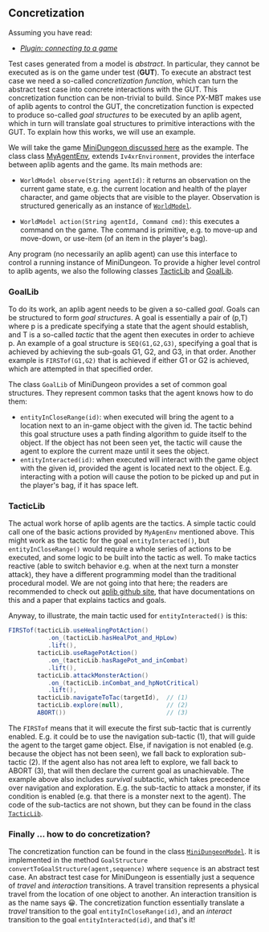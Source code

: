 ## Concretization

Assuming you have read:
  * [_Plugin: connecting to a game_](plugin.md)

Test cases generated from a model is _abstract_. In particular, they cannot be executed as is on the game under test (**GUT**).
To execute an abstract test case we need a so-called _concretization function_, which can turn the abstract test case into concrete interactions with the GUT. This concretization function can be non-trivial to build. Since PX-MBT makes use of aplib agents to control the GUT, the concretization function is expected to produce so-called _goal structures_ to be executed by an aplib agent, which in turn will translate goal structures to primitive interactions with the GUT.
To explain how this works, we will use an example.

We will take the game [MiniDungeon discussed here](MD_L5.md) as the example. The class class [MyAgentEnv](https://github.com/iv4xr-project/aplib/blob/master/src/main/java/nl/uu/cs/aplib/exampleUsages/miniDungeon/testAgent/MyAgentEnv.java), extends `Iv4xrEnvironment`, provides the interface between aplib agents and the game. Its main methods are:

   * `WorldModel observe(String agentId)`: it returns an observation on the current game state, e.g. the current location and health of the player character, and game objects that are visible to the player. Observation is structured generically as an instance of [`WorldModel`](https://github.com/iv4xr-project/aplib/blob/master/src/main/java/eu/iv4xr/framework/mainConcepts/WorldModel.java).

   * `WorldModel action(String agentId, Command cmd)`: this executes a command on the game. The command is primitive, e.g. to move-up and move-down, or use-item (of an item in the player's bag).

Any program (no necessarily an aplib agent) can use this interface to control a running instance of MiniDungeon. To provide a higher level control to aplib agents, we also the following classes [TacticLib](https://github.com/iv4xr-project/aplib/blob/master/src/main/java/nl/uu/cs/aplib/exampleUsages/miniDungeon/testAgent/TacticLib.java) and
[GoalLib](https://github.com/iv4xr-project/aplib/blob/master/src/main/java/nl/uu/cs/aplib/exampleUsages/miniDungeon/testAgent/GoalLib.java).

### GoalLib

To do its work, an aplib agent needs to be given a so-called _goal_. Goals can be structured to form _goal structures_. A goal is essentially a pair of (p,T) where p is a predicate specifying a state that the agent should establish, and T is a so-called _tactic_ that the agent then executes in order to achieve p. An example of a goal structure is `SEQ(G1,G2,G3)`, specifying a goal that is achieved by achieving the sub-goals G1, G2, and G3, in that order. Another example is `FIRSTof(G1,G2)` that is achieved if either G1 or G2 is achieved, which are attempted in that specified order.

The class `GoalLib` of MiniDungeon provides a set of common goal structures. They represent common tasks that the agent knows how to do them:

   * `entityInCloseRange(id)`: when executed will bring the agent to a location next to an in-game object with the given id. The tactic behind this goal structure uses a path finding algorithm to guide itself to the object. If the object has not been seen yet, the tactic will cause the agent to explore the current maze until it sees the object.
   * `entityInteracted(id)`: when executed will interact with the game object with the given id, provided the agent is located next to the object. E.g. interacting with a potion will cause the potion to be picked up and put in the player's bag, if it has space left.

### TacticLib

The actual work horse of aplib agents are the tactics. A simple tactic could call one of the basic actions provided by `MyAgenEnv` mentioned above. This might work as the tactic for the goal `entityInteracted()`, but `entityInCloseRange()` would require a whole series of actions to be executed, and some logic to be built into the tactic as well. To make tactics reactive (able to switch behavior e.g. when at the next turn a monster attack), they have a different programming model than the traditional procedural model. We are not going into that here; the readers are recommended to check out [aplib github site](https://github.com/iv4xr-project/aplib), that have documentations on this and a paper that explains tactics and goals.

Anyway, to illustrate, the main tactic used for `entityInteracted()` is this:

```java
FIRSTof(tacticLib.useHealingPotAction()
           .on_(tacticLib.hasHealPot_and_HpLow)
           .lift(),
        tacticLib.useRagePotAction()
           .on_(tacticLib.hasRagePot_and_inCombat)
           .lift(),
        tacticLib.attackMonsterAction()
           .on_(tacticLib.inCombat_and_hpNotCritical)
           .lift(),
        tacticLib.navigateToTac(targetId),  // (1)
        tacticLib.explore(null),            // (2)
        ABORT())                            // (3)
```

The `FIRSTof` means that it will execute the first sub-tactic that is currently enabled. E.g. it could be to use the navigation sub-tactic (1), that will guide the agent to the target game object. Else, if navigation is not enabled (e.g. because the object has not been seen), we fall back to exploration sub-tactic (2). If the agent also has not area left to explore, we fall back to ABORT (3), that will then declare the current goal as unachievable. The example above also includes _survival_ subtactic, which takes precedence over navigation and exploration. E.g. the sub-tactic to attack a monster, if its condition is enabled (e.g. that there is a monster next to the agent). The code of the sub-tactics are not shown, but they can be found in the class [`TacticLib`](https://github.com/iv4xr-project/aplib/blob/master/src/main/java/nl/uu/cs/aplib/exampleUsages/miniDungeon/testAgent/TacticLib.java).

### Finally ... how to do concretization?

The concretization function can be found in the class [`MiniDungeonModel`](https://github.com/iv4xr-project/aplib/blob/master/src/main/java/nl/uu/cs/aplib/exampleUsages/miniDungeon/testAgent/MiniDungeonModel.java). It is implemented in the method `GoalStructure convertToGoalStructure(agent,sequence)` where `sequence` is an abstract test case. An abstract test case for MiniDungeon is essentially just a sequence of _travel_ and _interaction_ transitions. A travel transition represents a physical travel from the location of one object to another. An interaction transition is as the name says 😀. The concretization function essentially translate a _travel_ transition to the goal `entityInCloseRange(id)`, and an _interact_ transition to the goal `entityInteracted(id)`, and that's it!
